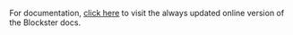For documentation, [click here](http://pixelandkraft.com/blockster/demo/docs) to visit the always updated online version of the Blockster docs.